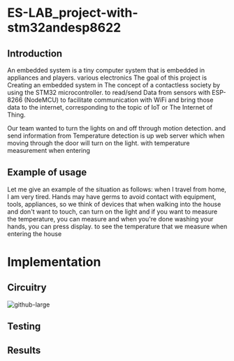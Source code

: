 
# ES-LAB_project-with-stm32andesp8622

## Introduction

An embedded system is a tiny computer system that is embedded in appliances and players. various electronics The goal of this project is Creating an embedded system in The concept of a contactless society by using the STM32 microcontroller. to read/send Data from sensors with ESP-8266 (NodeMCU) to facilitate communication with WiFi and bring those data 
to the internet, corresponding to the topic of IoT or The Internet of Thing.

Our team wanted to turn the lights on and off through motion detection. and send information from Temperature detection is up web server which when moving through the door will turn on the light. with temperature measurement when entering

## Example of usage

Let me give an example of the situation as follows: when I travel from home, I am very tired. Hands may have germs to avoid contact with equipment, tools, appliances, so we think of devices that when walking into the house and don't want to touch, can turn on the light and if you want to measure the temperature, you can measure and when you're done washing your hands, you can press display. to see the temperature that we measure when entering the house

# Implementation

## Circuitry
![github-large](https://raw.githubusercontent.com/chatreeCK7/ES-LAB_project-with-stm32andesp8622/main/illustarion-esp8266.png)

## Testing

## Results
